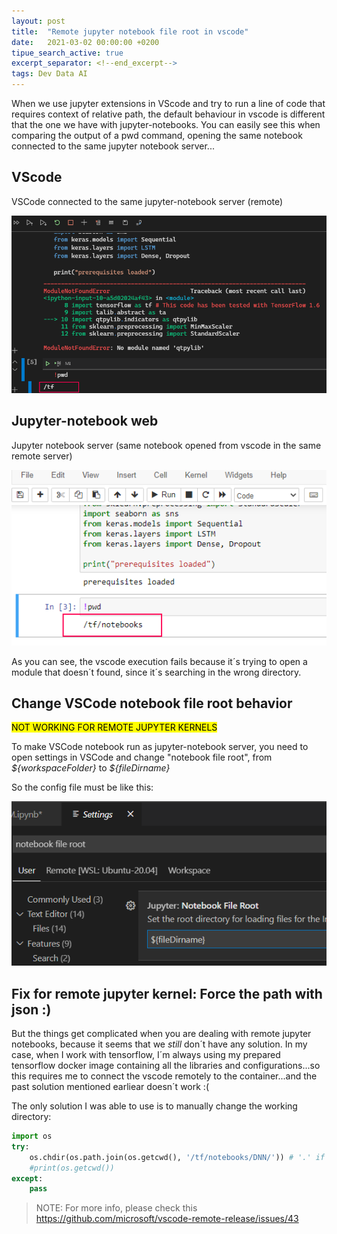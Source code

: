 ```yaml
---
layout: post
title:  "Remote jupyter notebook file root in vscode"
date:   2021-03-02 00:00:00 +0200
tipue_search_active: true
excerpt_separator: <!--end_excerpt-->
tags: Dev Data AI
---
```


When we use jupyter extensions in VScode and try to run a line of code that requires context of relative path, the default behaviour in vscode is different that the one we have with jupyter-notebooks. You can easily see this when comparing the output of a pwd command, opening the same notebook connected to the same jupyter notebook server... 

## VScode 

VSCode connected to the same jupyter-notebook server (remote)

![vscode-notebook-file-root](/img/posts/notebook-file-root/vscode-notebook-file-root.png)

<!--end_excerpt-->

## Jupyter-notebook web

Jupyter notebook server (same notebook opened from vscode in the same remote server)

![jupyter-notebooks-file-root](/img/posts/notebook-file-root/jupyter-notebook-file-root.png)

As you can see, the vscode execution fails because it´s trying to open a module that doesn´t found, since it´s searching in the wrong directory.

## Change VSCode notebook file root behavior 

<mark>NOT WORKING FOR REMOTE JUPYTER KERNELS</mark>

To make VSCode notebook run as jupyter-notebook server, you need to open settings in VSCode and change "notebook file root", from _\${workspaceFolder}_ to _\${fileDirname}_ 

So the config file must be like this:

![notebook-file-rootfiledirname](/img/posts/notebook-file-root/notebook-file-rootfiledirname.png)




## Fix for remote jupyter kernel: Force the path with json :)

But the things get complicated when you are dealing with remote jupyter notebooks, because it seems that we _still_ don´t have any solution. In my case, when I work with tensorflow, I´m always using my prepared tensorflow docker image containing all the libraries and configurations...so this requires me to connect the vscode remotely to the container...and the past solution mentioned earliear doesn´t work :(

The only solution I was able to use is to manually change the working directory: 

```python
import os
try:
    os.chdir(os.path.join(os.getcwd(), '/tf/notebooks/DNN/')) # '.' if the path is to current folder
    #print(os.getcwd())
except:
    pass
```

>NOTE: For more info, please check this https://github.com/microsoft/vscode-remote-release/issues/43